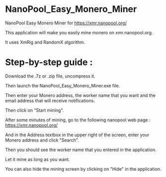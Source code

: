# NanoPool_Easy_Monero_Miner
NanoPool Easy Monero Miner for https://xmr.nanopool.org/

This application will make you easily mine monero on xmr.nanopool.org.

It uses XmRig and RandomX algorithm.

# Step-by-step guide :

Download the .7z or .zip file, uncompress it.

Then launch the NanoPool_Easy_Monero_Miner.exe file.

Then enter your Monero address, the worker name that you want and the email address that will receive notifications.

Then click on "Start mining".

After some minutes of mining, go to the following nanopool web page : https://xmr.nanopool.org/

And in the Address textbox in the upper right of the screen, enter your Monero address and click "Search".

Then you should see the worker name that you entered in the application.

Let it mine as long as you want.

You can also hide the mining screen by clicking on "Hide" in the application.

